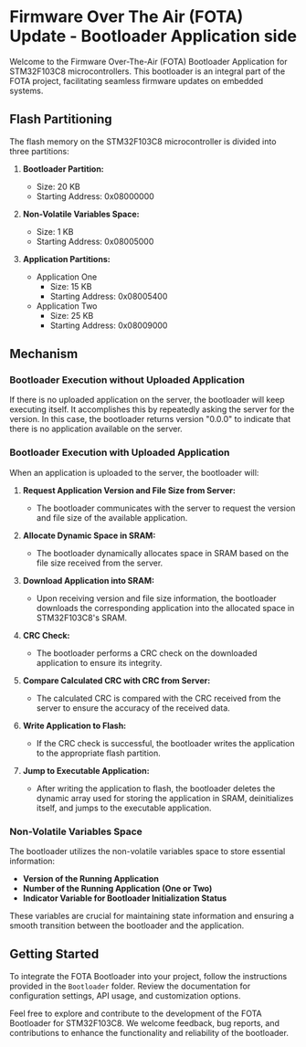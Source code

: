 # Firmware Over The Air (FOTA) Update - Bootloader Application side

Welcome to the Firmware Over-The-Air (FOTA) Bootloader Application for STM32F103C8 microcontrollers. This bootloader is an integral part of the FOTA project, facilitating seamless firmware updates on embedded systems.

## Flash Partitioning

The flash memory on the STM32F103C8 microcontroller is divided into three partitions:

1. **Bootloader Partition:**
   - Size: 20 KB
   - Starting Address: 0x08000000

2. **Non-Volatile Variables Space:**
   - Size: 1 KB
   - Starting Address: 0x08005000

3. **Application Partitions:**
   - Application One
     - Size: 15 KB
     - Starting Address: 0x08005400
   - Application Two
     - Size: 25 KB
     - Starting Address: 0x08009000

## Mechanism

### Bootloader Execution without Uploaded Application

If there is no uploaded application on the server, the bootloader will keep executing itself. It accomplishes this by repeatedly asking the server for the version. In this case, the bootloader returns version "0.0.0" to indicate that there is no application available on the server.

### Bootloader Execution with Uploaded Application

When an application is uploaded to the server, the bootloader will:

1. **Request Application Version and File Size from Server:**
   - The bootloader communicates with the server to request the version and file size of the available application.

2. **Allocate Dynamic Space in SRAM:**
   - The bootloader dynamically allocates space in SRAM based on the file size received from the server.

3. **Download Application into SRAM:**
   - Upon receiving version and file size information, the bootloader downloads the corresponding application into the allocated space in STM32F103C8's SRAM.

4. **CRC Check:**
   - The bootloader performs a CRC check on the downloaded application to ensure its integrity.

5. **Compare Calculated CRC with CRC from Server:**
   - The calculated CRC is compared with the CRC received from the server to ensure the accuracy of the received data.

6. **Write Application to Flash:**
   - If the CRC check is successful, the bootloader writes the application to the appropriate flash partition.

7. **Jump to Executable Application:**
   - After writing the application to flash, the bootloader deletes the dynamic array used for storing the application in SRAM, deinitializes itself, and jumps to the executable application.

### Non-Volatile Variables Space

The bootloader utilizes the non-volatile variables space to store essential information:

- **Version of the Running Application**
- **Number of the Running Application (One or Two)**
- **Indicator Variable for Bootloader Initialization Status**

These variables are crucial for maintaining state information and ensuring a smooth transition between the bootloader and the application.

## Getting Started

To integrate the FOTA Bootloader into your project, follow the instructions provided in the `Bootloader` folder. Review the documentation for configuration settings, API usage, and customization options.

Feel free to explore and contribute to the development of the FOTA Bootloader for STM32F103C8. We welcome feedback, bug reports, and contributions to enhance the functionality and reliability of the bootloader.

